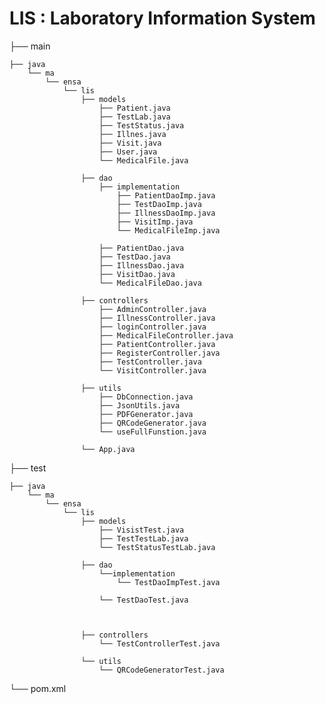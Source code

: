# LIS : Laboratory Information System

├── main

    ├── java
        └── ma
            └── ensa
                └── lis
                    ├── models
                        ├── Patient.java
                        ├── TestLab.java
                        ├── TestStatus.java
                        ├── Illnes.java
                        ├── Visit.java
                        ├── User.java
                        └── MedicalFile.java

                    ├── dao
                        ├── implementation
                            ├── PatientDaoImp.java
                            ├── TestDaoImp.java
                            ├── IllnessDaoImp.java
                            ├── VisitImp.java
                            └── MedicalFileImp.java

                        ├── PatientDao.java
                        ├── TestDao.java
                        ├── IllnessDao.java
                        ├── VisitDao.java
                        └── MedicalFileDao.java

                    ├── controllers
                        ├── AdminController.java
                        ├── IllnessController.java
                        ├── loginController.java
                        ├── MedicalFileController.java
                        ├── PatientController.java
                        ├── RegisterController.java
                        ├── TestController.java
                        └── VisitController.java
                    
                    ├── utils
                        ├── DbConnection.java
                        ├── JsonUtils.java
                        ├── PDFGenerator.java
                        ├── QRCodeGenerator.java
                        └── useFullFunstion.java

                    └── App.java

├── test 
    
    ├── java
        └── ma
            └── ensa
                └── lis
                    ├── models
                        ├── VisistTest.java
                        ├── TestTestLab.java
                        └── TestStatusTestLab.java

                    ├── dao
                        └──implementation
                            └── TestDaoImpTest.java

                        └── TestDaoTest.java



                    ├── controllers
                        └── TestControllerTest.java
                    
                    └── utils
                        └── QRCodeGeneratorTest.java


└── pom.xml

